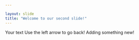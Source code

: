 ```yaml
---

layout: slide
title: "Welcome to our second slide!"
---
```

Your text
Use the left arrow to go back!
Adding something new!
